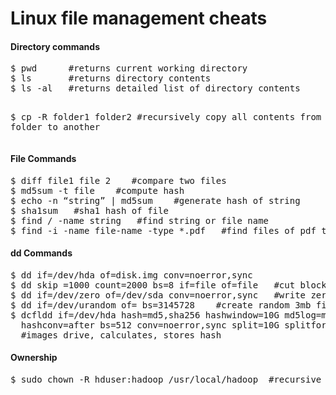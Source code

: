 Linux file management cheats
======================

<h4>Directory commands</h4>
<pre>
$ pwd      #returns current working directory
$ ls       #returns directory contents
$ ls -al   #returns detailed list of directory contents

$ cp -R folder1 folder2   #recursively copy all contents from one folder to another
</pre>

<h4>File Commands</h4>
<pre>
$ diff file1 file 2    #compare two files
$ md5sum -t file    #compute hash
$ echo -n “string” | md5sum    #generate hash of string
$ sha1sum   #sha1 hash of file
$ find / -name string   #find string or file name
$ find -i -name file-name -type *.pdf   #find files of pdf type
</pre>

<h4>dd Commands</h4>
<pre>
$ dd if=/dev/hda of=disk.img conv=noerror,sync
$ dd skip =1000 count=2000 bs=8 if=file of=file   #cut blocks 1000 to 3000 from file
$ dd if=/dev/zero of=/dev/sda conv=noerror,sync   #write zeroes to an entire partition
$ dd if=/dev/urandom of=<file> bs=3145728    #create random 3mb file
$ dcfldd if=/dev/hda hash=md5,sha256 hashwindow=10G md5log=md5.txt sha256log=sha256.txt \
  hashconv=after bs=512 conv=noerror,sync split=10G splitformat=aa of=driveimage.dd  
  #images drive, calculates, stores hash
</pre>

<h4>Ownership</h4>
<pre>
$ sudo chown -R hduser:hadoop /usr/local/hadoop  #recursive ownership 
</pre>
